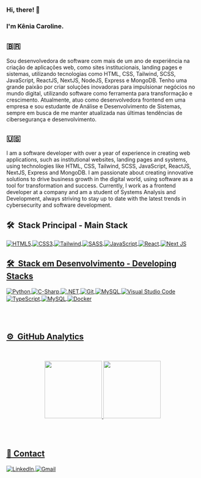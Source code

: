 ### Hi, there! 👋

<!--
**euukc/euukc** is a ✨ _special_ ✨ repository because its `README.md` (this file) appears on your GitHub profile.
<!--<img align="right" height="590em" src="https://raw.githubusercontent.com/gist/JoseCMessias/4ef85cf5b8383a607e5294ad0c7b773d/raw/825591d9c1f77f839fe5b359a25e8f3fb8d513a1/githubcard.svg"/> -->


### I'm Kênia Caroline.


## 🇧🇷
Sou desenvolvedora de software com mais de um ano de experiência na criação de aplicações web, como sites institucionais, landing pages e sistemas, utilizando tecnologias como HTML, CSS, Tailwind, SCSS, JavaScript, ReactJS, NextJS, NodeJS, Express e MongoDB. Tenho uma grande paixão por criar soluções inovadoras para impulsionar negócios no mundo digital, utilizando software como ferramenta para transformação e crescimento. Atualmente, atuo como desenvolvedora frontend em uma empresa e sou estudante de Análise e Desenvolvimento de Sistemas, sempre em busca de me manter atualizada nas últimas tendências de cibersegurança e desenvolvimento.
<br>

## 🇺🇸

I am a software developer with over a year of experience in creating web applications, such as institutional websites, landing pages and systems, using technologies like HTML, CSS, Tailwind, SCSS, JavaScript, ReactJS, NextJS, Express and MongoDB. I am passionate about creating innovative solutions to drive business growth in the digital world, using software as a tool for transformation and success. Currently, I work as a frontend developer at a company and am a student of Systems Analysis and Development, always striving to stay up to date with the latest trends in cybersecurity and software development.


## 🛠 &nbsp;Stack Principal - Main Stack

<div style="display: inline_block">
<a href="https://github.com/euukc">
  <img align="center" alt="HTML5" src="https://img.shields.io/badge/html5-%23E34F26.svg?style=for-the-badge&logo=html5&logoColor=white"/>
  <img align="center" alt="CSS3" src="https://img.shields.io/badge/css3-%231572B6.svg?style=for-the-badge&logo=css3&logoColor=white"/>
  <img align="center" alt="Tailwind" src="https://img.shields.io/badge/Tailwind_CSS-38B2AC?style=for-the-badge&logo=tailwind-css&logoColor=white">  
  <img align="center" alt="SASS" src="https://img.shields.io/badge/Sass-CC6699?style=for-the-badge&logo=sass&logoColor=white">  
  <img align="center" alt="JavaScript" src="https://img.shields.io/badge/JavaScript-F7DF1E?style=for-the-badge&logo=javascript&logoColor=black">
  <img align="center" alt="React" src="https://img.shields.io/badge/React-20232A?style=for-the-badge&logo=react&logoColor=61DAFB">
  <img align="center" alt="Next JS" src="https://img.shields.io/badge/nextjs-%23000000.svg?style=for-the-badge&logo=next.js&logoColor=white"/>
  
  
  
  

</div>

## 🛠 &nbsp;Stack em Desenvolvimento - Developing Stacks

<div style="display: inline_block">
<a href="https://github.com/euukc">
  <img align="center" alt="Python" src="https://img.shields.io/badge/Python-3776AB?style=for-the-badge&logo=python&logoColor=white">  
  <img align="center" alt="C-Sharp" src="https://img.shields.io/badge/C%23-239120?style=for-the-badge&logo=c-sharp&logoColor=white">
  <img align="center" alt=".NET" src="https://img.shields.io/badge/.NET-5C2D91?style=for-the-badge&logo=.net&logoColor=white"> 
  <img align="center" alt="Git" src="https://img.shields.io/badge/GIT-E44C30?style=for-the-badge&logo=git&logoColor=white">
  <img align="center" alt="MySQL" src="https://img.shields.io/badge/MySQL-00000F?style=for-the-badge&logo=mysql&logoColor=white">
  <img align="center" alt="Visual Studio Code" src="https://img.shields.io/badge/VisualStudioCode-0078d7.svg?style=for-the-badge&logo=visual-studio-code&logoColor=white"/> 
  <img align="center" alt="TypeScript" src="https://img.shields.io/badge/TypeScript-007ACC?style=for-the-badge&logo=typescript&logoColor=white">
  <img align="center" alt="MySQL" src="https://img.shields.io/badge/mysql-%2300f.svg?style=for-the-badge&logo=mysql&logoColor=white"/>
  <img align="center" alt="Docker" src="https://img.shields.io/badge/docker-%230db7ed.svg?style=for-the-badge&logo=docker&logoColor=white"/>

</div>

<br><br>

## ⚙️ &nbsp;GitHub Analytics

<div align="center"><br/><br/>
  <a href="https://github.com/euukc">
  <img height="150em" src="https://github-readme-stats.vercel.app/api?username=euukc&show_icons=true&theme=tokyonight&include_all_commits=true&count_private=true"/>
  <img height="150em" src="https://github-readme-stats.vercel.app/api/top-langs/?username=euukc&layout=compact&langs_count=7&theme=tokyonight"/>
</div>

<br><br>

## 📧 Contact

<div>
  <a href="https://www.linkedin.com/in/keniac" target="_blank">
    <img align="center" alt="LinkedIn" src="https://img.shields.io/badge/linkedin-%230077B5.svg?style=for-the-badge&logo=linkedin&logoColor=white"/>
  </a>
  <a href="mailto:keniacarolineferreira@gmail.com">
    <img align="center" alt="Gmail" src="https://img.shields.io/badge/Gmail-D14836?style=for-the-badge&logo=gmail&logoColor=white" />
  </a>
  </div>

